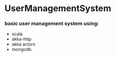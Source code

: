 UserManagementSystem
===================
### basic user management system using:
* scala
* akka-http
* akka actors
* mongodb.

